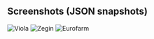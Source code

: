 ## Screenshots (JSON snapshots)

![Viola](viola-json.png)
![Zegin](images/zegin-json.png)
![Eurofarm](images/eurofarm-json.png)
